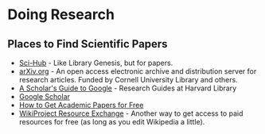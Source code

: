 # Doing Research

## Places to Find Scientific Papers

* [Sci-Hub](http://sci-hub.io/) - Like Library Genesis, but for papers.
* [arXiv.org](https://arxiv.org/) - An open access electronic archive and distribution server for research articles. Funded by Cornell University Library and others.
* [A Scholar's Guide to Google](http://guides.library.harvard.edu/friendly.php?s=googleguide&gid=4877) - Research Guides at Harvard Library
* [Google Scholar](http://scholar.google.com/schhp?hl=en&as_sdt=0,5)
* [How to Get Academic Papers for Free](http://commonsenseatheism.com/?p=1404)
* [WikiProject Resource Exchange](http://en.wikipedia.org/wiki/Wikipedia:WikiProject_Resource_Exchange) - Another way to get access to paid resources for free (as long as you edit Wikipedia a little).
